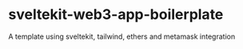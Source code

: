 # sveltekit-web3-app-boilerplate
A template using sveltekit, tailwind, ethers and metamask integration
